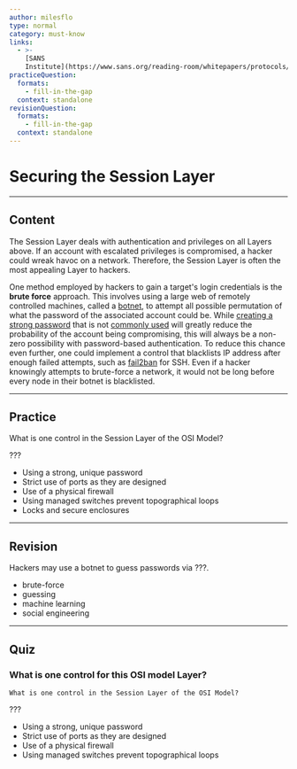 ```yaml
---
author: milesflo
type: normal
category: must-know
links:
  - >-
    [SANS
    Institute](https://www.sans.org/reading-room/whitepapers/protocols/applying-osi-layer-network-model-information-security-1309){website}
practiceQuestion:
  formats:
    - fill-in-the-gap
  context: standalone
revisionQuestion:
  formats:
    - fill-in-the-gap
  context: standalone
---
```


# Securing the Session Layer


---

## Content

The Session Layer deals with authentication and privileges on all Layers above. If an account with escalated privileges is compromised, a hacker could wreak havoc on a network. Therefore, the Session Layer is often the most appealing Layer to hackers.

One method employed by hackers to gain a target's login credentials is the **brute force** approach. This involves using a large web of remotely controlled machines, called a [botnet](https://www.sans.org/reading-room/whitepapers/malicious/bots-botnet-overview-1299), to attempt all possible permutation of what the password of the associated account could be. While [creating a strong password](https://www.howtogeek.com/195430/how-to-create-a-strong-password-and-remember-it/) that is not [commonly used](http://www.passwordrandom.com/most-popular-passwords) will greatly reduce the probability of the account being compromising, this will always be a non-zero possibility with password-based authentication. To reduce this chance even further, one could implement a control that blacklists IP address after enough failed attempts, such as [fail2ban](https://www.digitalocean.com/community/tutorials/how-to-protect-ssh-with-fail2ban-on-ubuntu-14-04) for SSH. Even if a hacker knowingly attempts to brute-force a network, it would not be long before every node in their botnet is blacklisted.


---

## Practice

What is one control in the Session Layer of the OSI Model?

???

- Using a strong, unique password
- Strict use of ports as they are designed
- Use of a physical firewall
- Using managed switches prevent topographical loops
- Locks and secure enclosures


---

## Revision

Hackers may use a botnet to guess passwords via ???.

- brute-force
- guessing
- machine learning
- social engineering


---

## Quiz

### What is one control for this OSI model Layer?


```plain-text
What is one control in the Session Layer of the OSI Model?
```

 ???

- Using a strong, unique password
- Strict use of ports as they are designed
- Use of a physical firewall
- Using managed switches prevent topographical loops
